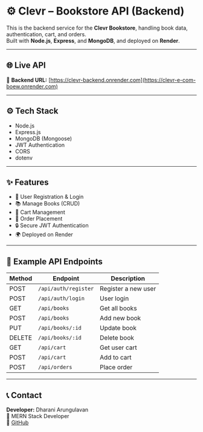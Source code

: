 # ⚙️ Clevr – Bookstore API (Backend)

This is the backend service for the **Clevr Bookstore**, handling book data, authentication, cart, and orders.  
Built with **Node.js**, **Express**, and **MongoDB**, and deployed on **Render**.

---

## 🌐 Live API
🔗 **Backend URL:** [https://clevr-backend.onrender.com](https://clevr-e-com-boew.onrender.com)

---

## ⚙️ Tech Stack
- Node.js  
- Express.js  
- MongoDB (Mongoose)  
- JWT Authentication  
- CORS  
- dotenv  

---

## ✨ Features
- 👤 User Registration & Login  
- 📚 Manage Books (CRUD)  
- 🛒 Cart Management  
- 🧾 Order Placement  
- 🔒 Secure JWT Authentication  
- 🌍 Deployed on Render  

---

## 📡 Example API Endpoints

| Method | Endpoint | Description |
|--------|-----------|-------------|
| POST | `/api/auth/register` | Register a new user |
| POST | `/api/auth/login` | User login |
| GET | `/api/books` | Get all books |
| POST | `/api/books` | Add new book |
| PUT | `/api/books/:id` | Update book |
| DELETE | `/api/books/:id` | Delete book |
| GET | `/api/cart` | Get user cart |
| POST | `/api/cart` | Add to cart |
| POST | `/api/orders` | Place order |

---

## 📞 Contact
**Developer:** Dharani Arungulavan  
💼 MERN Stack Developer  
🔗 [GitHub](https://github.com/Dharani-debug-Stack)
